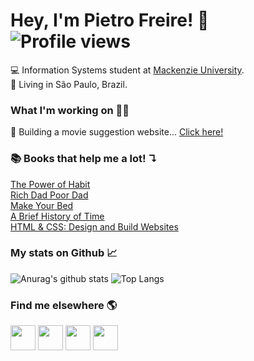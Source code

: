# Hey, I'm Pietro Freire! 👋 ![Profile views](https://gpvc.arturio.dev/PFreire98)
💻 Information Systems student at <a href="https://mackenzie.br"  target="_blank">Mackenzie University</a>.
<br>
📍 Living in São Paulo, Brazil.

### What I'm working on 👨‍💻
📱 Building a movie suggestion website... <a href="https://github.com/PFreire98/Your-Movie" target="_blank">Click here!</a>

### 📚 Books that help me a lot! ↴
  <a href="https://amz.run/3Qgp"  target="_blank">The Power of Habit</a>
<br>
  <a href="https://amz.run/3Qgq"  target="_blank">Rich Dad Poor Dad</a>
<br>
  <a href="https://amz.run/3Qgu"  target="_blank">Make Your Bed</a>
<br>
  <a href="https://amz.run/3Qgv"  target="_blank">A Brief History of Time</a>
<br>
  <a href="https://amz.run/3Qgw"  target="_blank">HTML & CSS: Design and Build Websites</a>

### My stats on Github 📈
![Anurag's github stats](https://github-readme-stats.vercel.app/api?username=PFreire98&show_icons=true&theme=dark) 
![Top Langs](https://github-readme-stats.vercel.app/api/top-langs/?username=PFreire98&show_icons=true&theme=dark)

 ### Find me elsewhere 🌎
<a style="text-decoration: none;" href="https://www.linkedin.com/in/pietrofreire/" target="_blank"><img width="40" src="https://image.flaticon.com/icons/svg/1384/1384014.svg"></a> 
<a style="text-decoration: none;" href="https://www.instagram.com/freirepietro98/" target="_blank"><img width="40" src="https://image.flaticon.com/icons/svg/1384/1384015.svg"></a> 
<a style="text-decoration: none;" href="mailto:freiregabriel98@gmail.com" target="_blank"><img width="40" src="https://image.flaticon.com/icons/svg/181/181535.svg"></a> 
<a style="text-decoration: none;" href="https://pietrofreire.com" target="_blank"><img width="40" src="https://image.flaticon.com/icons/svg/49/49918.svg"></a>


<!-- -----[OTHERS]----- -->
<!--[YouTube Icon] <img width="50" src="https://image.flaticon.com/icons/svg/1384/1384012.svg"> -->
